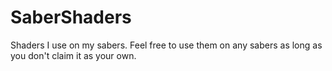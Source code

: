 # SaberShaders
Shaders I use on my sabers. Feel free to use them on any sabers as long as you don't claim it as your own.

